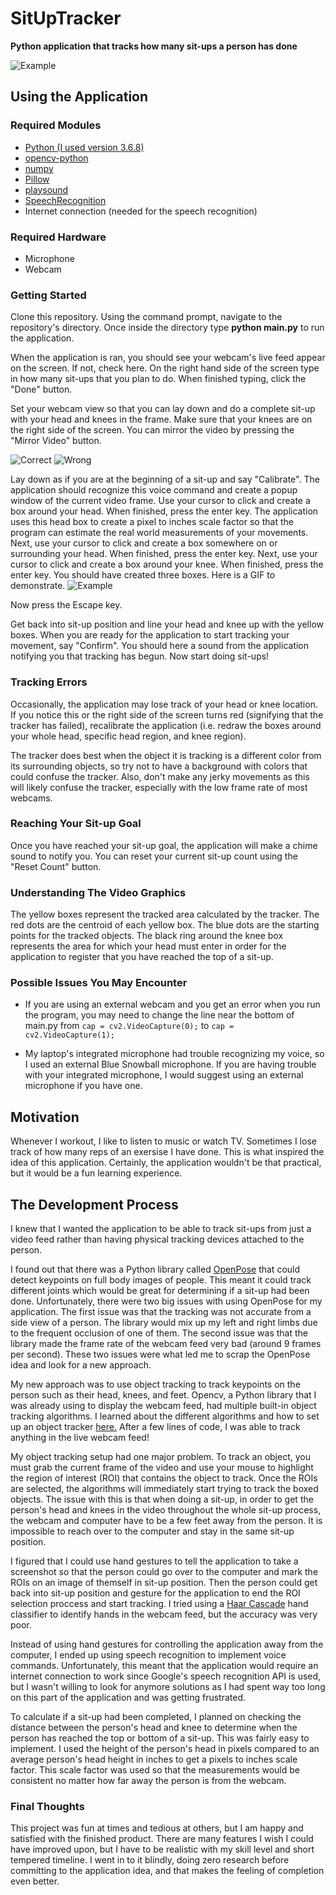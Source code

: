 # SitUpTracker
**Python application that tracks how many sit-ups a person has done**

![Example](misc/SitUpGif.gif)

## Using the Application
### Required Modules
- [Python (I used version 3.6.8)](https://www.python.org/downloads/release/python-368/)
- [opencv-python](https://pypi.org/project/opencv-python/)
- [numpy](https://pypi.org/project/numpy/)
- [Pillow](https://pypi.org/project/Pillow/)
- [playsound](https://pypi.org/project/playsound/)
- [SpeechRecognition](https://pypi.org/project/SpeechRecognition/)
- Internet connection (needed for the speech recognition)

### Required Hardware
- Microphone
- Webcam
### Getting Started
Clone this repository. Using the command prompt, navigate to the repository's directory. Once inside the directory type **python main.py** to run the application.

When the application is ran, you should see your webcam's live feed appear on the screen. If not, check here. On the right hand side of the screen type in how many sit-ups that you plan to do. When finished typing, click the "Done" button. 

Set your webcam view so that you can lay down and do a complete sit-up with your head and knees in the frame. Make sure that your knees are on the right side of the screen. You can mirror the video by pressing the "Mirror Video" button.

![Correct](misc/SitupCorrectView.JPG) ![Wrong](misc/SitupWrongView.JPG)

Lay down as if you are at the beginning of a sit-up and say "Calibrate". The application should recognize this voice command and create a popup window of the current video frame. Use your cursor to click and create a box around your head. When finished, press the enter key. The application uses this head box to create a pixel to inches scale factor so that the program can estimate the real world measurements of your movements. Next, use your cursor to click and create a box somewhere on or surrounding your head. When finished, press the enter key. Next, use your cursor to click and create a box around your knee. When finished, press the enter key. You should have created three boxes. Here is a GIF to demonstrate.
![Example](misc/SitupTrackerROIdemo.gif)

Now press the Escape key.

Get back into sit-up position and line your head and knee up with the yellow boxes. When you are ready for the application to start tracking your movement, say "Confirm". You should here a sound from the application notifying you that tracking has begun. Now start doing sit-ups!

### Tracking Errors
Occasionally, the application may lose track of your head or knee location. If you notice this or the right side of the screen turns red (signifying that the tracker has failed), recalibrate the application (i.e. redraw the boxes around your whole head, specific head region, and knee region).

The tracker does best when the object it is tracking is a different color from its surrounding objects, so try not to have a background with colors that could confuse the tracker. Also, don't make any jerky movements as this will likely confuse the tracker, especially with the low frame rate of most webcams.

### Reaching Your Sit-up Goal
Once you have reached your sit-up goal, the application will make a chime sound to notify you. You can reset your current sit-up count using the "Reset Count" button. 

### Understanding The Video Graphics
The yellow boxes represent the tracked area calculated by the tracker. The red dots are the centroid of each yellow box. The blue dots are the starting points for the tracked objects. The black ring around the knee box represents the area for which your head must enter in order for the application to register that you have reached the top of a sit-up.

### Possible Issues You May Encounter
- If you are using an external webcam and you get an error when you run the program, you may need to change the line near the bottom of main.py from `cap = cv2.VideoCapture(0);` to `cap = cv2.VideoCapture(1);`

- My laptop's integrated microphone had trouble recognizing my voice, so I used an external Blue Snowball microphone. If you are having trouble with your integrated microphone, I would suggest using an external microphone if you have one.

## Motivation
Whenever I workout, I like to listen to music or watch TV. Sometimes I lose track of how many reps of an exersise I have done. This is what inspired the idea of this application. Certainly, the application wouldn't be that practical, but it would be a fun learning experience. 

## The Development Process
I knew that I wanted the application to be able to track sit-ups from just a video feed rather than having physical tracking devices attached to the person.

I found out that there was a Python library called [OpenPose](https://github.com/CMU-Perceptual-Computing-Lab/openpose) that could detect keypoints on full body images of people. This meant it could track different joints which would be great for determining if a sit-up had been done. Unfortunately, there were two big issues with using OpenPose for my application. The first issue was that the tracking was not accurate from a side view of a person. The library would mix up my left and right limbs due to the frequent occlusion of one of them. The second issue was that the library made the frame rate of the webcam feed very bad (around 9 frames per second). These two issues were what led me to scrap the OpenPose idea and look for a new approach.

My new approach was to use object tracking to track keypoints on the person such as their head, knees, and feet. Opencv, a Python library that I was already using to display the webcam feed, had multiple built-in object tracking algorithms. I learned about the different algorithms and how to set up an object tracker [here.](https://www.pyimagesearch.com/2018/07/30/opencv-object-tracking/) After a few lines of code, I was able to track anything in the live webcam feed! 

My object tracking setup had one major problem. To track an object, you must grab the current frame of the video and use your mouse to highlight the region of interest (ROI) that contains the object to track. Once the ROIs are selected, the algorithms will immediately start trying to track the boxed objects. The issue with this is that when doing a sit-up, in order to get the person's head and knees in the video throughout the whole sit-up process, the webcam and computer have to be a few feet away from the person. It is impossible to reach over to the computer and stay in the same sit-up position.

I figured that I could use hand gestures to tell the application to take a screenshot so that the person could go over to the computer and mark the ROIs on an image of themself in sit-up position. Then the person could get back into sit-up position and gesture for the application to end the ROI selection proccess and start tracking. I tried using a [Haar Cascade](http://www.willberger.org/cascade-haar-explained/) hand classifier to identify hands in the webcam feed, but the accuracy was very poor. 

Instead of using hand gestures for controlling the application away from the computer, I ended up using speech recognition to implement voice commands. Unfortunately, this meant that the application would require an internet connection to work since Google's speech recognition API is used, but I wasn't willing to look for anymore solutions as I had spent way too long on this part of the application and was getting frustrated. 

To calculate if a sit-up had been completed, I planned on checking the distance between the person's head and knee to determine when the person has reached the top or bottom of a sit-up. This was fairly easy to implement. I used the height of the person's head in pixels compared to an average person's head height in inches to get a pixels to inches scale factor. This scale factor was used so that the measurements would be consistent no matter how far away the person is from the webcam. 

### Final Thoughts
This project was fun at times and tedious at others, but I am happy and satisfied with the finished product. There are many features I wish I could have improved upon, but I have to be realistic with my skill level and short tempered timeline. I went in to it blindly, doing zero research before committing to the application idea, and that makes the feeling of completion even better. 


